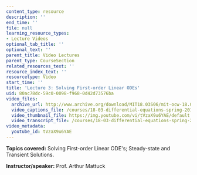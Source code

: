 ```yaml
---
content_type: resource
description: ''
end_time: ''
file: null
learning_resource_types:
- Lecture Videos
optional_tab_title: ''
optional_text: ''
parent_title: Video Lectures
parent_type: CourseSection
related_resources_text: ''
resource_index_text: ''
resourcetype: Video
start_time: ''
title: 'Lecture 3: Solving First-order Linear ODEs'
uid: 80ac78dc-59c0-0098-f968-0d42d73576ba
video_files:
  archive_url: http://www.archive.org/download/MIT18.03S06/mit-ocw-18.03-lec3-10feb2003-220k.mp4
  video_captions_file: /courses/18-03-differential-equations-spring-2010/0e8fd17fb62f5fc795d9c368a0287441_tVzaX9u6YAE.vtt
  video_thumbnail_file: https://img.youtube.com/vi/tVzaX9u6YAE/default.jpg
  video_transcript_file: /courses/18-03-differential-equations-spring-2010/e2050548ce3563d310c88c1c80c0fa32_tVzaX9u6YAE.pdf
video_metadata:
  youtube_id: tVzaX9u6YAE
---
```


**Topics covered:** Solving First-order Linear ODE's; Steady-state and Transient Solutions.

**Instructor/speaker:** Prof. Arthur Mattuck